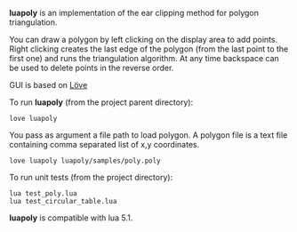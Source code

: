 **luapoly** is an implementation of the ear clipping method for polygon triangulation.

You can draw a polygon by left clicking on the display area to add points. 
Right clicking creates the last edge of the polygon (from the last point to the first one) and runs the triangulation algorithm.
At any time backspace can be used to delete points in the reverse order.

GUI is based on [Löve](https://love2d.org/)

To run **luapoly** (from the project parent directory):

	love luapoly

You pass as argument a file path to load polygon. A polygon file is a text file containing comma separated list of x,y coordinates.

	love luapoly luapoly/samples/poly.poly

To run unit tests (from the project directory):

	lua test_poly.lua
	lua test_circular_table.lua

**luapoly** is compatible with lua 5.1.

